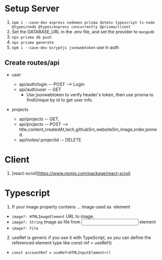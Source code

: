 # Setup Server

1. `npm i --save-dev express nodemon prisma dotenv typescript ts-node @types/node @types/express concurrently @prisma/client`
2. Set the DATABASE_URL in the .env file, and set the provider to `mongodb`
3. `npx prisma db push`
4. `npx prisma generate`
5. `npm i --save-dev bcryptjs jsonwebtoken` use in auth

## Create routes/api

- user

  - api/auth/login -- POST --> Login
  - api/auth/user -- GET
    - Use jsonwebtoken to verify header's token, then use prisma to findUnique by id to get user info.

- projects

  - api/projects -- GET,
  - api/projects -- POST --> title,content,createdAt,tech,githubSrc,websiteSrc,image,order,pinned.
  - api/notes/:projectId -- DELETE

# Client

1.  [react-scroll]https://www.npmjs.com/package/react-scroll

# Typescript

1. If your image property contains ...
   Image used as <img> element

- `image?: HTMLImageElement`
  URL to image.
- `image?: String`
  Image as file from <input> element
- `image?: File`

2. useRef is generic if you use it with TypeScript, so you can define the referenced element type like const ref = useRef<Type>()

- `const accountRef = useRef<HTMLInputElement>()`
